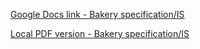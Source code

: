 [Google Docs link - Bakery specification/IS](https://docs.google.com/document/d/1R_zmG_-pziilKvJb1iJ_jy6beBdHl5H3q77kCZa4_G0/edit?usp=sharing)

[Local PDF version - Bakery specification/IS](Bakery_information_system.pdf)
